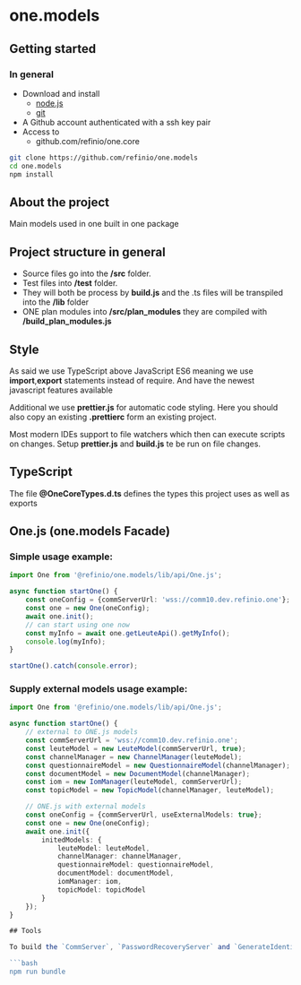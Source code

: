 # one.models

## Getting started

### In general

-   Download and install
    -   [node.js](https://nodejs.org/en/download/current/)
    -   [git](https://git-scm.com/downloads)
-   A Github account authenticated with a ssh key pair
-   Access to
    -   github.com/refinio/one.core

```bash
git clone https://github.com/refinio/one.models
cd one.models
npm install
```

## About the project

Main models used in one built in one package

## Project structure in general

-   Source files go into the **/src** folder.
-   Test files into **/test** folder.
-   They will both be process by **build.js** and the .ts files will be transpiled into the **/lib** folder
-   ONE plan modules into **/src/plan_modules** they are compiled with **/build_plan_modules.js**

## Style

As said we use TypeScript above JavaScript ES6 meaning we use **import**,**export** statements
instead of require. And have the newest javascript features available

Additional we use **prettier.js** for automatic code styling. Here you should also copy an existing
**.prettierc** form an existing project.

Most modern IDEs support to file watchers which then can execute scripts on changes.
Setup **prettier.js** and **build.js** te be run on file changes.

## TypeScript

The file **@OneCoreTypes.d.ts** defines the types this project uses as well as exports

## One.js (one.models Facade)

### Simple usage example:

```typescript
import One from '@refinio/one.models/lib/api/One.js';

async function startOne() {
    const oneConfig = {commServerUrl: 'wss://comm10.dev.refinio.one'};
    const one = new One(oneConfig);
    await one.init();
    // can start using one now
    const myInfo = await one.getLeuteApi().getMyInfo();
    console.log(myInfo);
}

startOne().catch(console.error);
```

### Supply external models usage example:

```typescript
import One from '@refinio/one.models/lib/api/One.js';

async function startOne() {
    // external to ONE.js models
    const commServerUrl = 'wss://comm10.dev.refinio.one';
    const leuteModel = new LeuteModel(commServerUrl, true);
    const channelManager = new ChannelManager(leuteModel);
    const questionnaireModel = new QuestionnaireModel(channelManager);
    const documentModel = new DocumentModel(channelManager);
    const iom = new IomManager(leuteModel, commServerUrl);
    const topicModel = new TopicModel(channelManager, leuteModel);

    // ONE.js with external models
    const oneConfig = {commServerUrl, useExternalModels: true};
    const one = new One(oneConfig);
    await one.init({
        initedModels: {
            leuteModel: leuteModel,
            channelManager: channelManager,
            questionnaireModel: questionnaireModel,
            documentModel: documentModel,
            iomManager: iom,
            topicModel: topicModel
        }
    });
}

## Tools

To build the `CommServer`, `PasswordRecoveryServer` and `GenerateIdentity` tools run

```bash
npm run bundle
```

